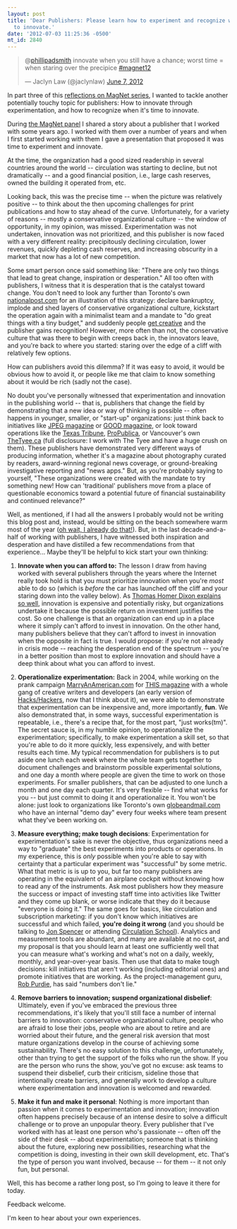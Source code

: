 ```yaml
---
layout: post
title: 'Dear Publishers: Please learn how to experiment and recognize when it''s time
  to innovate.'
date: '2012-07-03 11:25:36 -0500'
mt_id: 2840
---
```


<blockquote class="twitter-tweet"><p>@<a href="https://twitter.com/phillipadsmith">phillipadsmith</a> innovate when you still have a chance; worst time = when staring over the precipice <a href="https://twitter.com/search/%2523magnet12">#magnet12</a></p>&mdash; Jaclyn Law (@jaclynlaw) <a href="https://twitter.com/jaclynlaw/status/210802067994980352" data-datetime="2012-06-07T18:35:04+00:00">June 7, 2012</a></blockquote>
<script src="//platform.twitter.com/widgets.js" charset="utf-8"></script>

In part three of this [reflections on MagNet series](http://www.phillipadsmith.com/tag/magnet12), I wanted to tackle another potentially touchy topic for publishers: How to innovate through experimentation, and how to recognize when it's time to innovate.

During [the MagNet panel](http://magnet.magazinescanada.ca/sessions/?sessionInfo=WR6) I shared a story about a publisher that I worked with some years ago. I worked with them over a number of years and when I first started working with them I gave a presentation that proposed it was time to experiment and innovate.

At the time, the organization had a good sized readership in several countries around the world -- circulation was starting to decline, but not dramatically -- and a good financial position, i.e., large cash reserves, owned the building it operated from, etc.

Looking back, this was the precise time -- when the picture was relatively positive -- to think about the then upcoming challenges for print publications and how to stay ahead of the curve. Unfortunately, for a variety of reasons -- mostly a conservative organizational culture -- the window of opportunity, in my opinion, was missed. Experimentation was not undertaken, innovation was not prioritized, and this publisher is now faced with a very different reality: precipitously declining circulation, lower revenues, quickly depleting cash reserves, and increasing obscurity in a market that now has a lot of new competition.

Some smart person once said something like: "There are only two things that lead to great change, inspiration or desperation." All too often with publishers, I witness that it is desperation that is the catalyst toward change. You don't need to look any further than Toronto's own [nationalpost.com](http://www.nationalpost.com/) for an illustration of this strategy: declare bankruptcy, implode and shed layers of conservative organizational culture, kickstart the operation again with a minimalist team and a mandate to "do great things with a tiny budget," and suddenly people [get creative](http://www.niemanlab.org/2010/09/moviefone-2-0-national-post-is-using-foursquare-to-add-content-and-context-to-the-toronto-film-festival/) and the publisher gains recognition! However, more often than not, the conservative culture that was there to begin with creeps back in, the innovators leave, and you're back to where you started: staring over the edge of a cliff with relatively few options.

How can publishers avoid this dilemma? If it was easy to avoid, it would be obvious how to avoid it, or people like me that claim to know something about it would be rich (sadly not the case).

No doubt you've personally witnessed that experimentation and innovation in the publishing world -- that is, publishers that change the field by demonstrating that a new idea or way of thinking is possible -- often happens in younger, smaller, or "start-up" organizations: just think back to initiatives like [JPEG magazine](http://jpgmag.com/) or [GOOD magazine](http://www.good.is/),  or look toward operations like the [Texas Tribune](http://www.texastribune.org/), [ProPublica](http://www.propublica.org/), or Vancouver's own [TheTyee.ca](http://thetyee.ca) (full disclosure: I work with The Tyee and have a huge crush on them). These publishers have demonstrated very different ways of producing information, whether it's a magazine about photography curated by readers, award-winning regional news coverage, or ground-breaking investigative reporting and "news apps." But, as you're probably saying to yourself, "These organizations were created with the mandate to try something new! How can 'traditional' publishers move from a place of questionable economics toward a potential future of financial sustainability and continued relevance?"

Well, as mentioned, if I had all the answers I probably would not be writing this blog post and, instead, would be sitting on the beach somewhere warm most of the year ([oh wait, I already do that!](http://www.phillipadsmith.com/tag/mexico)). But, in the last decade-and-a-half of working with publishers, I have witnessed both inspiration and desperation and have distilled a few recommendations from that experience... Maybe they'll be helpful to kick start your own thinking:

1. **Innovate when you can afford to:** The lesson I draw from having worked with several publishers through the years where the Internet really took hold is that you must prioritize innovation when you're _most_ able to do so (which is _before_ the car has launched off the cliff and your staring down into the valley below). As [Thomas Homer Dixon explains so well](https://en.wikipedia.org/wiki/The_Ingenuity_Gap), innovation is expensive and potentially risky, but organizations undertake it because the possible return on investment justifies the cost. So one challenge is that an organization can end up in a place where it simply can't afford to invest in innovation. On the other hand, many publishers believe that they can't afford to invest in innovation when the opposite in fact is true. I would propose: if you're not already in crisis mode -- reaching the desperation end of the spectrum -- you're in a better position than most to explore innovation and should have a deep think about what you can afford to invest.

1. **Operationalize experimentation:** Back in 2004, while working on the prank campaign [MarryAnAmerican.com](http://www.marryanamerican.ca/) for [THIS magazine](http://this.org) with a whole gang of creative writers and developers (an early version of [Hacks/Hackers](http://hackshackers.com/), now that I think about it), we were able to demonstrate that experimentation can be inexpensive and, more importantly, **fun**. We also demonstrated that, in some ways, successful experimentation is repeatable, i.e., there's a recipe that, for the most part, "just works(tm)". The secret sauce is, in my humble opinion, to operationalize the experimentation; specifically, to make experimentation a skill set, so that you're able to do it more quickly, less expensively, and with better results each time. My typical recommendation for publishers is to put aside one lunch each week where the whole team gets together to document challenges and brainstorm possible experimental solutions, and one day a month where people are given the time to work on those experiments. For smaller publishers, that can be adjusted to one lunch a month and one day each quarter. It's very flexible -- find what works for you -- but just commit to doing it and operationalize it. You won't be alone: just look to organizations like Toronto's own [globeandmail.com](http://www.theglobeandmail.com/) who have an internal "demo day" every four weeks where team present what they've been working on.

1. **Measure everything; make tough decisions**: Experimentation for experimentation's sake is never the objective, thus organizations need a way to "graduate" the best experiments into products or operations. In my experience, this is _only_ possible when you're able to say with certainty that a particular experiment was "successful" by some metric. What that metric is is up to you, but far too many publishers are operating in the equivalent of an airplane cockpit without knowing how to read any of the instruments. Ask most publishers how they measure the success or impact of investing staff time into activities like Twitter and they come up blank, or worse indicate that they do it because "everyone is doing it." The same goes for basics, like circulation and subscription marketing: if you don't know which initiatives are successful and which failed, **you're doing it wrong** (and you should be talking to [Jon Spencer](http://abacuscirculation.ca/) or attending [Circulation School](http://www.magazinescanada.ca/development/travellingcirculation)). Analytics and measurement tools are abundant, and many are available at no cost, and my proposal is that you should learn at least one sufficiently well that you can measure what's working and what's not on a daily, weekly, monthly, and year-over-year basis. Then use that data to make tough decisions: kill initiatives that aren't working (including editorial ones) and promote initiatives that are working. As the project-management guru, [Rob Purdie](https://twitter.com/#!/robpurdie), has said "numbers don't lie."

1. **Remove barriers to innovation; suspend organizational disbelief**: Ultimately, even if you've embraced the previous three recommendations, it's likely that you'll still face a number of internal barriers to innovation: conservative organizational culture, people who are afraid to lose their jobs, people who are about to retire and are worried about their future, and the general risk aversion that most mature organizations develop in the course of achieving some sustainability. There's no easy solution to this challenge, unfortunately, other than trying to get the support of the folks who run the show. If you are the person who runs the show, you've got no excuse: ask teams to suspend their disbelief, curb their criticism, sideline those that intentionally create barriers, and generally work to develop a culture where experimentation and innovation is welcomed and rewarded.

1. **Make it fun and make it personal**: Nothing is more important than passion when it comes to experimentation and innovation; innovation often happens precisely because of an intense desire to solve a difficult challenge or to prove an unpopular theory. Every publisher that I've worked with has at least one person who's passionate -- often off the side of their desk -- about experimentation; someone that is thinking about the future, exploring new possibilities, researching what the competition is doing, investing in their own skill development, etc.  That's the type of person you want involved, because -- for them -- it not only fun, but personal.

Well, this has become a rather long post, so I'm going to leave it there for today.

Feedback welcome.

I'm keen to hear about your own experiences.
